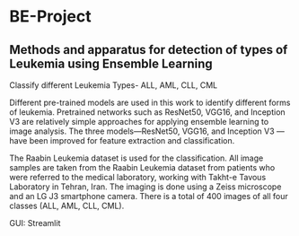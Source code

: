 # BE-Project
## Methods and apparatus for detection of types of Leukemia using Ensemble Learning
Classify different Leukemia Types- ALL, AML, CLL, CML

Different pre-trained models are used in this work to identify different forms of leukemia. Pretrained networks such as ResNet50, VGG16, and Inception V3 are relatively simple approaches for applying ensemble learning to image analysis. The three models—ResNet50, VGG16, and Inception V3 —have been improved for feature extraction and classification.

The Raabin Leukemia dataset is used for the classification. All image samples are taken from the Raabin Leukemia dataset from patients who were referred to the medical laboratory, working with Takht-e Tavous Laboratory in Tehran, Iran. The imaging is done using a Zeiss microscope and an LG J3 smartphone camera. There is a total of 400 images of all four classes (ALL, AML, CLL, CML).

GUI: Streamlit
